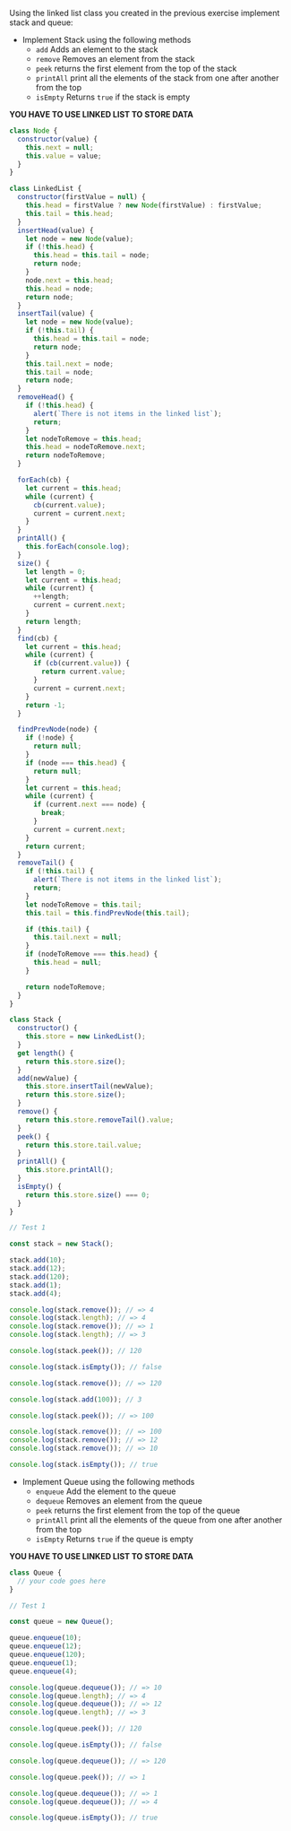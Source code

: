 Using the linked list class you created in the previous exercise implement stack and queue:

- Implement Stack using the following methods
  - `add` Adds an element to the stack
  - `remove` Removes an element from the stack
  - `peek` returns the first element from the top of the stack
  - `printAll` print all the elements of the stack from one after another from the top
  - `isEmpty` Returns `true` if the stack is empty

**YOU HAVE TO USE LINKED LIST TO STORE DATA**

```js
class Node {
  constructor(value) {
    this.next = null;
    this.value = value;
  }
}

class LinkedList {
  constructor(firstValue = null) {
    this.head = firstValue ? new Node(firstValue) : firstValue;
    this.tail = this.head;
  }
  insertHead(value) {
    let node = new Node(value);
    if (!this.head) {
      this.head = this.tail = node;
      return node;
    }
    node.next = this.head;
    this.head = node;
    return node;
  }
  insertTail(value) {
    let node = new Node(value);
    if (!this.tail) {
      this.head = this.tail = node;
      return node;
    }
    this.tail.next = node;
    this.tail = node;
    return node;
  }
  removeHead() {
    if (!this.head) {
      alert(`There is not items in the linked list`);
      return;
    }
    let nodeToRemove = this.head;
    this.head = nodeToRemove.next;
    return nodeToRemove;
  }

  forEach(cb) {
    let current = this.head;
    while (current) {
      cb(current.value);
      current = current.next;
    }
  }
  printAll() {
    this.forEach(console.log);
  }
  size() {
    let length = 0;
    let current = this.head;
    while (current) {
      ++length;
      current = current.next;
    }
    return length;
  }
  find(cb) {
    let current = this.head;
    while (current) {
      if (cb(current.value)) {
        return current.value;
      }
      current = current.next;
    }
    return -1;
  }

  findPrevNode(node) {
    if (!node) {
      return null;
    }
    if (node === this.head) {
      return null;
    }
    let current = this.head;
    while (current) {
      if (current.next === node) {
        break;
      }
      current = current.next;
    }
    return current;
  }
  removeTail() {
    if (!this.tail) {
      alert(`There is not items in the linked list`);
      return;
    }
    let nodeToRemove = this.tail;
    this.tail = this.findPrevNode(this.tail);

    if (this.tail) {
      this.tail.next = null;
    }
    if (nodeToRemove === this.head) {
      this.head = null;
    }

    return nodeToRemove;
  }
}

class Stack {
  constructor() {
    this.store = new LinkedList();
  }
  get length() {
    return this.store.size();
  }
  add(newValue) {
    this.store.insertTail(newValue);
    return this.store.size();
  }
  remove() {
    return this.store.removeTail().value;
  }
  peek() {
    return this.store.tail.value;
  }
  printAll() {
    this.store.printAll();
  }
  isEmpty() {
    return this.store.size() === 0;
  }
}

// Test 1

const stack = new Stack();

stack.add(10);
stack.add(12);
stack.add(120);
stack.add(1);
stack.add(4);

console.log(stack.remove()); // => 4
console.log(stack.length); // => 4
console.log(stack.remove()); // => 1
console.log(stack.length); // => 3

console.log(stack.peek()); // 120

console.log(stack.isEmpty()); // false

console.log(stack.remove()); // => 120

console.log(stack.add(100)); // 3

console.log(stack.peek()); // => 100

console.log(stack.remove()); // => 100
console.log(stack.remove()); // => 12
console.log(stack.remove()); // => 10

console.log(stack.isEmpty()); // true
```

- Implement Queue using the following methods
  - `enqueue` Add the element to the queue
  - `dequeue` Removes an element from the queue
  - `peek` returns the first element from the top of the queue
  - `printAll` print all the elements of the queue from one after another from the top
  - `isEmpty` Returns `true` if the queue is empty

**YOU HAVE TO USE LINKED LIST TO STORE DATA**

```js
class Queue {
  // your code goes here
}

// Test 1

const queue = new Queue();

queue.enqueue(10);
queue.enqueue(12);
queue.enqueue(120);
queue.enqueue(1);
queue.enqueue(4);

console.log(queue.dequeue()); // => 10
console.log(queue.length); // => 4
console.log(queue.dequeue()); // => 12
console.log(queue.length); // => 3

console.log(queue.peek()); // 120

console.log(queue.isEmpty()); // false

console.log(queue.dequeue()); // => 120

console.log(queue.peek()); // => 1

console.log(queue.dequeue()); // => 1
console.log(queue.dequeue()); // => 4

console.log(queue.isEmpty()); // true
```
